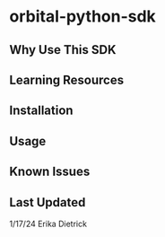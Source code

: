 # orbital-python-sdk

## Why Use This SDK

## Learning Resources

## Installation

## Usage

## Known Issues

## Last Updated
1/17/24 Erika Dietrick
